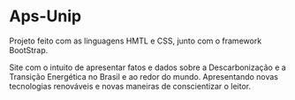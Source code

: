 # Aps-Unip
Projeto feito com as linguagens HMTL e CSS, junto com o framework BootStrap.

Site com o intuito de apresentar fatos e dados sobre a Descarbonização e a Transição Energética no Brasil e ao redor do mundo.
Apresentando novas tecnologias renováveis e novas maneiras de conscientizar o leitor.

